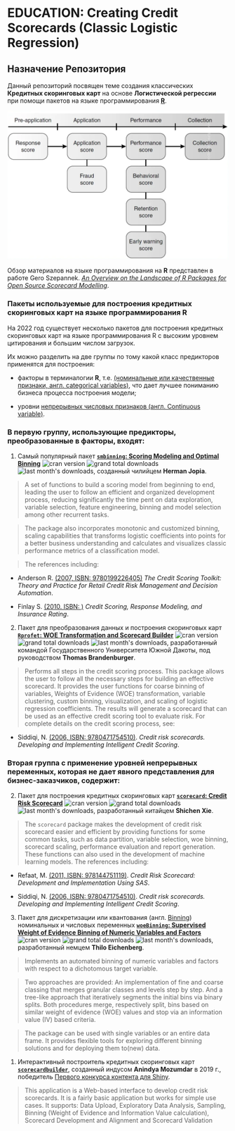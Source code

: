 # EDUCATION: Creating Credit Scorecards (Classic Logistic Regression)

## Назначение Репозитория

Данный репозиторий посвящен теме создания классических **Кредитных скоринговых карт** на основе **Логистической регрессии** при помощи пакетов на языке программирования [**R**](https://www.r-project.org).

![Рисунок. Разновидности **скоринговых карт** на разных этапах кредитного процесса](images/ScoreCards.png)

Обзор материалов на языке программирования на **R** представлен в работе Gero Szepannek. [_An Overview on the Landscape of R Packages for Open Source Scorecard Modelling_](https://www.mdpi.com/2227-9091/10/3/67).

### Пакеты используемые для построения кредитных скоринговых карт на языке программирования R

На 2022 год существует несколько пакетов для построения кредитных скоринговых карт на языке программирования R с высоким уровнем цитирования и большим числом загрузок.

Их можно разделить на две группы по тому какой класс предикторов применятся для построения: 

* факторы в терминалогии **R**, т.е. [(номинальные или качественные признаки, англ. categorical variables)](https://ru.wikipedia.org/wiki/%D0%9A%D0%B0%D1%87%D0%B5%D1%81%D1%82%D0%B2%D0%B5%D0%BD%D0%BD%D0%B0%D1%8F_%D0%BF%D0%B5%D1%80%D0%B5%D0%BC%D0%B5%D0%BD%D0%BD%D0%B0%D1%8F), что дает лучшее пониманию бизнеса процесса построения модели;

* уровни [непрерывных числовых признаков (англ. Continuous variable)](https://en.wikipedia.org/wiki/Continuous_or_discrete_variable#Continuous_variable).

### В **первую группу**, использующие предикторы, преобразованные в **факторы**, входят:

1. Самый популярный пакет [**`smbinning`: Scoring Modeling and Optimal Binning**](http://cran.rstudio.com/web/packages/smbinning) ![cran version](https://www.r-pkg.org/badges/version/smbinning) ![grand total downloads](http://cranlogs.r-pkg.org/badges/grand-total/smbinning)  ![last month's downloads](http://cranlogs.r-pkg.org/badges/smbinning), созданный чилийцем **Herman Jopia**.

> A set of functions to build a scoring model from beginning to end, leading the user to follow an efficient and organized development process, reducing significantly the time pent on data exploration, variable selection, feature engineering, binning and model selection  among other recurrent tasks. 

> The package also incorporates monotonic and customized binning, scaling capabilities that transforms logistic coefficients into points for a better business understanding and calculates and visualizes classic performance metrics of a classification model.

> The references including:

* Anderson R. [(2007, ISBN: 9780199226405)](https://www.amazon.com/Credit-Scoring-Toolkit-Management-Automation/dp/0199226407) _The Credit Scoring Toolkit: Theory and Practice for Retail Credit Risk Management and Decision Automation_.

* Finlay S. [(2010. ISBN: )](https://www.amazon.com/Credit-Scoring-Response-Modeling-Insurance-ebook/dp/B008RWZFKI) _Credit Scoring, Response Modeling, and Insurance Rating_.

2. Пакет для преобразования данных и построения скоринговых карт [**`Rprofet`: WOE Transformation and Scorecard Builder**](http://cran.rstudio.com/web/packages/Rprofet) ![cran version](https://www.r-pkg.org/badges/version/Rprofet) ![grand total downloads](http://cranlogs.r-pkg.org/badges/grand-total/Rprofet)  ![last month's downloads](http://cranlogs.r-pkg.org/badges/Rprofet), разработанный командой Государственного Университета Южной Дакоты, под руководством **Thomas Brandenburger**.
  
> Performs all steps in the credit scoring process. This package allows the user to follow all the necessary steps for building an effective scorecard. It provides the user functions for coarse binning of variables, Weights of Evidence (WOE) transformation, variable clustering, custom binning, visualization, and scaling of logistic regression coefficients. The results will generate a scorecard that can be used as an effective credit scoring tool to evaluate risk. For complete details on the credit scoring process, see:

* Siddiqi, N. [(2006, ISBN: 9780471754510)](https://www.amazon.com/Intelligent-Credit-Scoring-Implementing-Scorecards/dp/1119279151). _Credit risk scorecards. Developing and Implementing Intelligent Credit Scoring_.
  
### **Вторая группа** с применение уровней непрерывных переменных, которая не дает явного представления для бизнес-заказчиков, содержит:

2. Пакет для построения кредитных скоринговых карт [**`scorecard`: Credit Risk Scorecard**](http://cran.rstudio.com/web/packages/scorecard) ![cran version](https://www.r-pkg.org/badges/version/scorecard) ![grand total downloads](http://cranlogs.r-pkg.org/badges/grand-total/scorecard) ![last month's downloads](http://cranlogs.r-pkg.org/badges/scorecard), разработанный китайцем  **Shichen Xie**.

> The `scorecard` package makes the development of credit risk scorecard easier and efficient by providing functions for some common tasks, such as data partition, variable selection, woe binning, scorecard scaling, performance evaluation and report generation. These functions can also used in the development of machine learning models.
    The references including: 
    
* Refaat, M. [(2011, ISBN: 978144751119)](https://www.amazon.com/Credit-Risk-Scorecards-Development-Implementation/dp/1447511190). _Credit Risk Scorecard: Development and Implementation Using SAS_. 
  
* Siddiqi, N. [(2006, ISBN: 9780471754510)](https://www.amazon.com/Intelligent-Credit-Scoring-Implementing-Scorecards/dp/1119279151). _Credit risk scorecards. Developing and Implementing Intelligent Credit Scoring_.
  
3. Пакет для дискретизации или квантования (англ. [Binning](https://en.wikipedia.org/wiki/Data_binning)) номинальных и числовых переменных [**`woeBinning`: Supervised Weight of Evidence Binning of Numeric Variables and Factors**](http://cran.rstudio.com/web/packages/woeBinning) ![cran version](https://www.r-pkg.org/badges/version/woeBinning) ![grand total downloads](http://cranlogs.r-pkg.org/badges/grand-total/woeBinning) ![last month's downloads](http://cranlogs.r-pkg.org/badges/woeBinning), разработанный немцем  **Thilo Eichenberg**.

> Implements an automated binning of numeric variables and factors with respect to a dichotomous target variable.
 
> Two approaches are provided: An implementation of fine and coarse classing that  merges granular classes and levels step by step. And a tree-like approach that  iteratively segments the initial bins via binary splits. Both procedures merge,
 respectively split, bins based on similar weight of evidence (WOE) values and  stop via an information value (IV) based criteria.

> The package can be used with single variables or an entire data frame. It provides  flexible tools for exploring different binning solutions and for deploying them to(new) data.

1. Интерактивный построитель кредитных скоринговых карт [**`scorecardbuilder`**](https://github.com/anindyamozumdar/scorecardbuilder), созданный индусом **Anindya Mozumdar** в 2019 г., победитель [Первого конкурса контента для Shiny](https://blog.rstudio.com/2019/04/05/first-shiny-contest-winners).

> This application is a Web-based interface to develop credit risk scorecards. It is a fairly basic application but works for simple use cases. It supports: Data Upload, Exploratory Data Analysis, Sampling, Binning (Weight of Evidence and Information Value calculation), Scorecard Development and Alignment and Scorecard Validation
